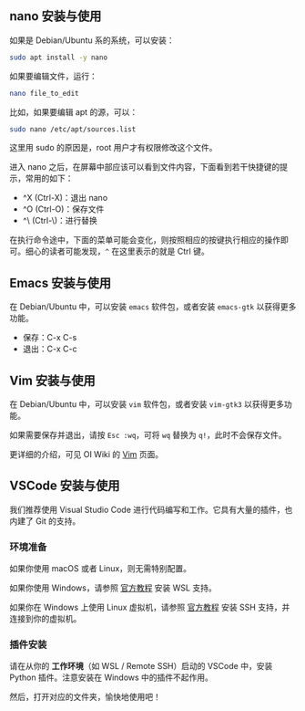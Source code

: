 ## nano 安装与使用

如果是 Debian/Ubuntu 系的系统，可以安装：

```bash
sudo apt install -y nano
```

如果要编辑文件，运行：

```bash
nano file_to_edit
```

比如，如果要编辑 apt 的源，可以：

```bash
sudo nano /etc/apt/sources.list
```

这里用 sudo 的原因是，root 用户才有权限修改这个文件。

进入 nano 之后，在屏幕中部应该可以看到文件内容，下面看到若干快捷键的提示，常用的如下：

- ^X (Ctrl-X)：退出 nano
- ^O (Ctrl-O)：保存文件
- ^\\ (Ctrl-\\)：进行替换

在执行命令途中，下面的菜单可能会变化，则按照相应的按键执行相应的操作即可。细心的读者可能发现，`^` 在这里表示的就是 Ctrl 键。

## Emacs 安装与使用

在 Debian/Ubuntu 中，可以安装 `emacs` 软件包，或者安装 `emacs-gtk` 以获得更多功能。

- 保存：C-x C-s
- 退出：C-x C-c

## Vim 安装与使用

在 Debian/Ubuntu 中，可以安装 `vim` 软件包，或者安装 `vim-gtk3` 以获得更多功能。

如果需要保存并退出，请按 `Esc :wq`，可将 `wq` 替换为 `q!`，此时不会保存文件。

更详细的介绍，可见 OI Wiki 的 [Vim](https://oi-wiki.org/tools/editor/vim/) 页面。

## VSCode 安装与使用

我们推荐使用 Visual Studio Code 进行代码编写和工作。它具有大量的插件，也内建了 Git 的支持。

### 环境准备

如果你使用 macOS 或者 Linux，则无需特别配置。

如果你使用 Windows，请参照 [官方教程](https://code.visualstudio.com/docs/remote/wsl-tutorial) 安装 WSL 支持。

如果你在 Windows 上使用 Linux 虚拟机，请参照 [官方教程](https://code.visualstudio.com/docs/remote/ssh-tutorial) 安装 SSH 支持，并连接到你的虚拟机。

### 插件安装

请在从你的 **工作环境**（如 WSL / Remote SSH）启动的 VSCode 中，安装 Python 插件。注意安装在 Windows 中的插件不起作用。

然后，打开对应的文件夹，愉快地使用吧！
